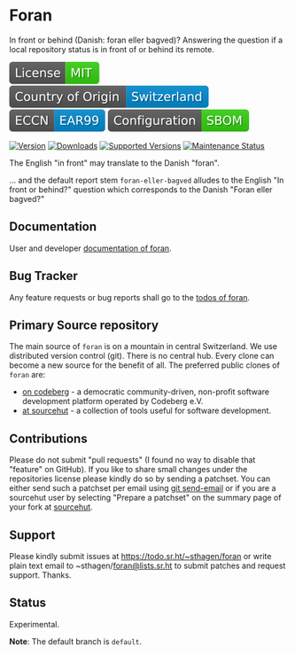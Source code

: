 # Foran

In front or behind (Danish: foran eller bagved)? Answering the question if a local repository status is in front of or behind its remote.

[![License](docs/badges/license-spdx-mit.svg)](https://git.sr.ht/~sthagen/foran/tree/default/item/LICENSE)
[![Country of Origin](docs/badges/country-of-origin-name-switzerland-neutral.svg)](https://git.sr.ht/~sthagen/foran/tree/default/item/COUNTRY-OF-ORIGIN)
[![Export Classification Control Number (ECCN)](docs/badges/export-control-classification-number_eccn-ear99-neutral.svg)](https://git.sr.ht/~sthagen/foran/tree/default/item/EXPORT-CONTROL-CLASSIFICATION-NUMBER)
[![Configuration](docs/badges/configuration-sbom.svg)](https://git.sr.ht/~sthagen/foran/tree/default/item/docs/third-party/README.md)

[![Version](https://img.shields.io/pypi/v/foran.svg?style=flat)](https://pypi.python.org/pypi/foran/)
[![Downloads](https://static.pepy.tech/badge/foran/month)](https://pepy.tech/project/foran)
[![Supported Versions](https://img.shields.io/pypi/pyversions/foran.svg?style=flat)](https://pypi.python.org/pypi/foran/)
[![Maintenance Status](https://img.shields.io/github/commit-activity/y/sthagen/foran.svg?style=flat)](https://git.sr.ht/~sthagen/foran/log)

The English "in front" may translate to the Danish "foran".

... and the default report stem `foran-eller-bagved` alludes to the English "In front or behind?" question which corresponds to the Danish "Foran eller bagved?"

## Documentation

User and developer [documentation of foran](https://codes.dilettant.life/docs/foran).

## Bug Tracker

Any feature requests or bug reports shall go to the [todos of foran](https://todo.sr.ht/~sthagen/foran).

## Primary Source repository

The main source of `foran` is on a mountain in central Switzerland.
We use distributed version control (git).
There is no central hub.
Every clone can become a new source for the benefit of all.
The preferred public clones of `foran` are:

* [on codeberg](https://codeberg.org/sthagen/foran) - a democratic community-driven, non-profit software development platform operated by Codeberg e.V.
* [at sourcehut](https://git.sr.ht/~sthagen/foran) - a collection of tools useful for software development.

## Contributions

Please do not submit "pull requests" (I found no way to disable that "feature" on GitHub).
If you like to share small changes under the repositories license please kindly do so by sending a patchset.
You can either send such a patchset per email using [git send-email](https://git-send-email.io) or 
if you are a sourcehut user by selecting "Prepare a patchset" on the summary page of your fork at [sourcehut](https://git.sr.ht/).

## Support

Please kindly submit issues at https://todo.sr.ht/~sthagen/foran or write plain text email to ~sthagen/foran@lists.sr.ht to submit patches and request support. Thanks.

## Status

Experimental.

**Note**: The default branch is `default`.
